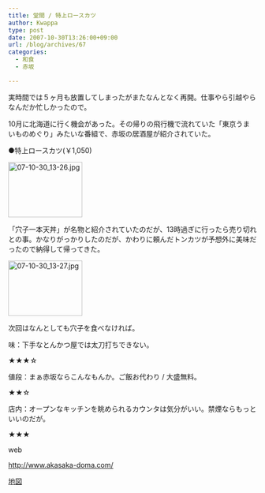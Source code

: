 ```yaml
---
title: 堂間 / 特上ロースカツ
author: Kwappa
type: post
date: 2007-10-30T13:26:00+09:00
url: /blog/archives/67
categories:
  - 和食
  - 赤坂

---
```

実時間では５ヶ月も放置してしまったがまたなんとなく再開。仕事やら引越やらなんだか忙しかったので。
  
10月に北海道に行く機会があった。その帰りの飛行機で流れていた「東京うまいものめぐり」みたいな番組で、赤坂の居酒屋が紹介されていた。
  
●特上ロースカツ(￥1,050)
  
<a href="http://akasakalunch.up.seesaa.net/image/07-10-30_13-26.jpg" target="_blank" rel="noopener noreferrer"><img src="http://akasakalunch.up.seesaa.net/image/07-10-30_13-26-thumbnail2.jpg" border="0" alt="07-10-30_13-26.jpg" width="150" height="112" /></a>
  
「穴子一本天丼」が名物と紹介されていたのだが、13時過ぎに行ったら売り切れとの事。かなりがっかりしたのだが、かわりに頼んだトンカツが予想外に美味だったので納得して帰ってきた。
  
<a href="http://akasakalunch.up.seesaa.net/image/07-10-30_13-27.jpg" target="_blank" rel="noopener noreferrer"><img src="http://akasakalunch.up.seesaa.net/image/07-10-30_13-27-thumbnail2.jpg" border="0" alt="07-10-30_13-27.jpg" width="150" height="112" /></a>
  
次回はなんとしても穴子を食べなければ。
  
味：下手なとんかつ屋では太刀打ちできない。
  
★★★☆
  
値段：まぁ赤坂ならこんなもんか。ご飯お代わり / 大盛無料。
  
★★☆
  
店内：オープンなキッチンを眺められるカウンタは気分がいい。禁煙ならもっといいのだが。
  
★★★
  
web
  
http://www.akasaka-doma.com/
  
<a href="http://maps.google.co.jp/maps?f=q&hl=ja&geocode=&q=%E5%A0%82%E9%96%93&sll=35.728677,139.526367&sspn=1.598613,2.966309&ie=UTF8&ll=35.673596,139.737108&spn=0.003125,0.005794&z=18&iwloc=A" target="_blank" rel="noopener noreferrer">地図</a>
